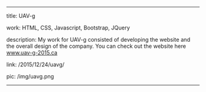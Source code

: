 ---

title: UAV-g

work: HTML, CSS, Javascript, Bootstrap, JQuery

description: My work for UAV-g consisted of developing the website and the overall design of the company. You can check out the website here <a href="http://www.uav-g-2015.ca/">www.uav-g-2015.ca</a>

link: /2015/12/24/uavg/

pic:  /img/uavg.png

---